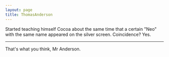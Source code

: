 ```yaml
---
layout: page
title: ThomasAnderson
---
```


Started teaching himself Cocoa about the same time that a certain "Neo" with the same name appeared on the silver screen. Coincidence? Yes.

----

That's what you think, Mr Anderson.
